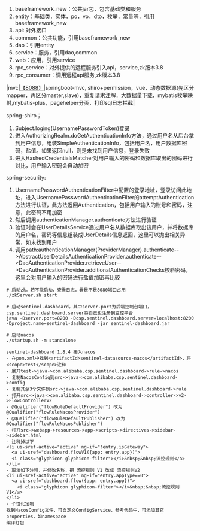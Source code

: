 1. baseframework_new：公共jar包，包含基础类和服务
2. entity：基础类，实体，po，vo，dto，枚举，常量等，引用baseframework_new
3. api: 对外接口
4. common：公共功能，引用baseframework_new
5. dao：引用entity
6. service：服务，引用dao,common
7. web：应用，引用service
8. rpc_service：对外提供的远程服务引入api，service,zk版本3.8
8. rpc_consumer：调用远程api服务,zk版本3.8

|mvc|[【8088】](http://localhost:8088)|springboot-mvc, shiro+permission，vue，动态数据源(先区分mapper，再区分master,slave)，重复请求注解，大数据量下载，mybatis枚举映射,mybatis-plus，pagehelper分页，打印sql日志拦截|

spring-shiro；
1. Subject.loging(UsernamePasswordToken)登录
2. 进入AuthorizingRealm.doGetAuthenticationInfo方法，通过用户名从后台拿到用户信息，组装SimpleAuthenticationInfo，包括用户名，用户数据库密码，盐值。如果返回null，则是未找到用户信息，登录失败
3. 进入HashedCredentialsMatcher对用户输入的密码和数据库取出的密码进行对比，用户输入密码会自动加密

spring-security:
1. UsernamePasswordAuthenticationFilter中配置的登录地址，登录访问此地址，进入UsernamePasswordAuthenticationFilter的attemptAuthentication方法进行认证，此方法返回Authentication，包括用户输入的账号和密码，注意，此密码不用加密
2. 然后调用authenticationManager.authenticate方法进行验证
3. 验证时会在UserDetailsService通过用户名从数据库取出该用户，并将数据库的用户名，密码等信息组装成UserDetails信息返回，这里可以抛出相关异常，如未找到用户
4. 调用path:authenticationManager(ProviderManager).authenticate-->AbstractUserDetailsAuthenticationProvider.authenticate-->DaoAuthenticationProvider.retrieveUser-->DaoAuthenticationProvider.additionalAuthenticationChecks校验密码，这里会对用户输入的密码进行盐值加密再比较


``` shell
# 启动zk。若不能启动，查看日志，看是不是8080端口占用
./zkServer.sh start

# 启动sentinel-dashboard。其中server.port为后端控制台端口，csp.sentinel.dashboard.server将自己也注册到监控平台
java -Dserver.port=8200 -Dcsp.sentinel.dashboard.server=localhost:8200 -Dproject.name=sentinel-dashboard -jar sentinel-dashboard.jar

# 启动nacos
./startup.sh -m standalone
```
``` shell
sentinel-dashboard 1.8.4 接入nacos
- 在pom.xml中找到<artifactId>sentinel-datasource-nacos</artifactId>，将<scope>test</scope>注释
- 展开test->java->com.alibaba.csp.sentinel.dashboard->rule->nacos
- 复制NacosConfig到src->java->com.alibaba.csp.sentinel.dashboard->config
- 复制其余3个文件到src->java->com.alibaba.csp.sentinel.dashboard->rule
- 打开src->java->com.alibaba.csp.sentinel.dashboard->controller->v2->FlowControllerV2
- @Qualifier("flowRuleDefaultProvider") 改为 @Qualifier("flowRuleNacosProvider")
- @Qualifier("flowRuleDefaultPublisher") 改为 @Qualifier("flowRuleNacosPublisher")
- 打开src->webapp->resources->app->scripts->directives->sidebar->sidebar.html
- 注释掉以下
<li ui-sref-active="active" ng-if="!entry.isGateway">
  <a ui-sref="dashboard.flowV1({app: entry.app})">
  <i class="glyphicon glyphicon-filter"></i>&nbsp;&nbsp;流控规则</a>
</li>
- 取消如下注释，并修改名称，把 流控规则 V1 改成 流控规则V2
<li ui-sref-active="active" ng-if="entry.appType==0">
  <a ui-sref="dashboard.flow({app: entry.app})">
    <i class="glyphicon glyphicon-filter"></i>&nbsp;&nbsp;流控规则 V1</a>
</li>
- 个性化定制
找到NacosConfig文件，可自定义ConfigService，参考代码中，可添加其它properties，如namespace
编译打包
```